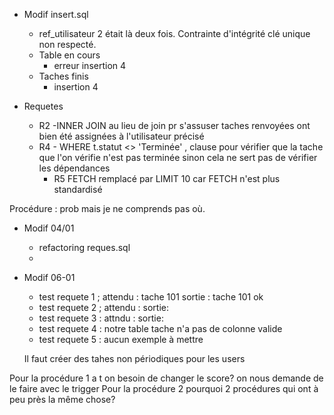 - Modif insert.sql

  - ref_utilisateur 2 était là deux fois. Contrainte d'intégrité clé unique non respecté.
  - Table en cours
    - erreur insertion 4
  - Taches finis
    - insertion 4

- Requetes
  - R2 -INNER JOIN au lieu de join pr s'assuser taches renvoyées ont bien été assignées à l'utilisateur précisé
  - R4 - WHERE
    t.statut <> 'Terminée' , clause pour vérifier que la tache que l'on vérifie n'est pas terminée sinon
    cela ne sert pas de vérifier les dépendances
    - R5 FETCH remplacé par LIMIT 10 car FETCH n'est plus standardisé

Procédure :
prob mais je ne comprends pas où.

- Modif 04/01

  - refactoring reques.sql
  -

- Modif 06-01

  - test requete 1 ; attendu : tache 101 sortie : tache 101 ok
  - test requete 2 ; attendu : sortie:
  - test requete 3 : attndu : sortie:
  - test requete 4 : notre table tache n'a pas de colonne valide
  - test requete 5 : aucun exemple à mettre

  Il faut créer des tahes non périodiques pour les users

Pour la procédure 1 a t on besoin de changer le score? on nous demande de le faire avec le trigger
Pour la procédure 2 pourquoi 2 procédures qui ont à peu près la même chose?
